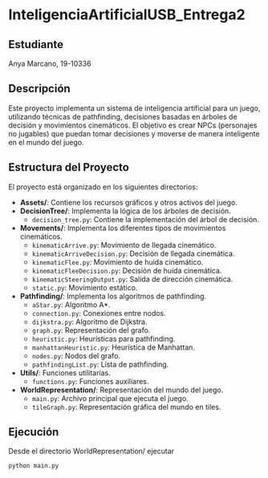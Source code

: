 # InteligenciaArtificialUSB_Entrega2
## Estudiante

Anya Marcano, 19-10336

## Descripción
Este proyecto implementa un sistema de inteligencia artificial para un juego, utilizando técnicas de pathfinding, decisiones basadas en árboles de decisión y movimientos cinemáticos. El objetivo es crear NPCs (personajes no jugables) que puedan tomar decisiones y moverse de manera inteligente en el mundo del juego.

## Estructura del Proyecto
El proyecto está organizado en los siguientes directorios:

- **Assets/**: Contiene los recursos gráficos y otros activos del juego.
- **DecisionTree/**: Implementa la lógica de los árboles de decisión.
  - `decision_tree.py`: Contiene la implementación del árbol de decisión.
- **Movements/**: Implementa los diferentes tipos de movimientos cinemáticos.
  - `kinematicArrive.py`: Movimiento de llegada cinemático.
  - `kinematicArriveDecision.py`: Decisión de llegada cinemática.
  - `kinematicFlee.py`: Movimiento de huida cinemático.
  - `kinematicFleeDecision.py`: Decisión de huida cinemática.
  - `kinematicSteeringOutput.py`: Salida de dirección cinemática.
  - `static.py`: Movimiento estático.
- **Pathfinding/**: Implementa los algoritmos de pathfinding.
  - `aStar.py`: Algoritmo A*.
  - `connection.py`: Conexiones entre nodos.
  - `dijkstra.py`: Algoritmo de Dijkstra.
  - `graph.py`: Representación del grafo.
  - `heuristic.py`: Heurísticas para pathfinding.
  - `manhattanHeuristic.py`: Heurística de Manhattan.
  - `nodes.py`: Nodos del grafo.
  - `pathfindingList.py`: Lista de pathfinding.
- **Utils/**: Funciones utilitarias.
  - `functions.py`: Funciones auxiliares.
- **WorldRepresentation/**: Representación del mundo del juego.
  - `main.py`: Archivo principal que ejecuta el juego.
  - `tileGraph.py`: Representación gráfica del mundo en tiles.

## Ejecución

Desde el directorio WorldRepresentation/ ejecutar 
```bash
python main.py
```